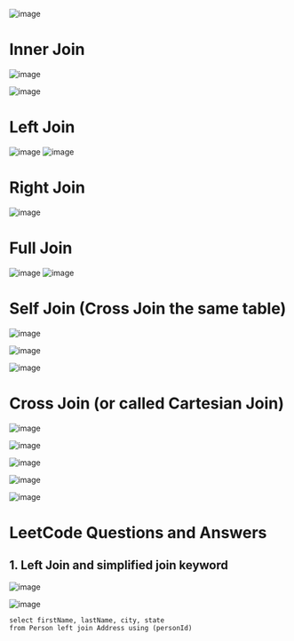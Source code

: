 ![image](https://user-images.githubusercontent.com/60442877/206078697-0a9ce00e-d215-49b5-abf1-c08dc23ad625.png)

# Inner Join

![image](https://user-images.githubusercontent.com/60442877/206081234-8b75df75-9df9-4568-a5d9-8171f4733e29.png)

![image](https://user-images.githubusercontent.com/60442877/206081390-77909326-ea00-4aba-aea0-a484b10dfcb0.png)

# Left Join

![image](https://user-images.githubusercontent.com/60442877/206081449-6505b1f2-873f-4e79-a02e-17ff25f46f01.png)
![image](https://user-images.githubusercontent.com/60442877/206081538-979aab8f-9aac-4f26-81f2-9894b1d26315.png)

# Right Join

![image](https://user-images.githubusercontent.com/60442877/206081613-f7532db5-34b9-40d4-ba74-df82a1b45aa4.png)

# Full Join

![image](https://user-images.githubusercontent.com/60442877/206081727-c868797b-3f9a-44a7-9d6f-9b88c65fa24a.png)
![image](https://user-images.githubusercontent.com/60442877/206081883-c1025445-4882-40ff-b771-7a0cad5ff244.png)

# Self Join (Cross Join the same table)

![image](https://user-images.githubusercontent.com/60442877/206083391-6fee0035-e91f-4249-bbe1-83fcde0db2c9.png)

![image](https://user-images.githubusercontent.com/60442877/206084227-efedc91e-ac38-4028-8db6-1b8183137a95.png)

![image](https://user-images.githubusercontent.com/60442877/206084455-111678ed-a0b2-448b-bcf2-bc8145ab3252.png)

# Cross Join (or called Cartesian Join)

![image](https://user-images.githubusercontent.com/60442877/206084737-213099f5-7c51-494d-99c1-612f18ab39e1.png)

![image](https://user-images.githubusercontent.com/60442877/206084227-efedc91e-ac38-4028-8db6-1b8183137a95.png)

![image](https://user-images.githubusercontent.com/60442877/206084258-5e505910-2b7e-4639-a596-543411c355e6.png)

![image](https://user-images.githubusercontent.com/60442877/206084773-960f7623-01be-41f5-bc37-a54963d85511.png)

![image](https://user-images.githubusercontent.com/60442877/206084797-27a2504a-75e5-4975-b512-de7a9dfce272.png)


# LeetCode Questions and Answers

## 1. Left Join and simplified join keyword

![image](https://user-images.githubusercontent.com/60442877/205422907-9fe5bde5-a90c-496a-9a7e-aaf7faca4264.png)

![image](https://user-images.githubusercontent.com/60442877/205422912-4726f3fb-06fe-40bf-8856-be922b401e03.png)

    select firstName, lastName, city, state
    from Person left join Address using (personId)
